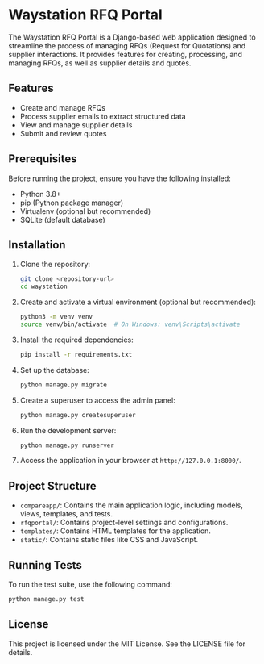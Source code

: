 # Waystation RFQ Portal

The Waystation RFQ Portal is a Django-based web application designed to streamline the process of managing RFQs (Request for Quotations) and supplier interactions. It provides features for creating, processing, and managing RFQs, as well as supplier details and quotes.

## Features
- Create and manage RFQs
- Process supplier emails to extract structured data
- View and manage supplier details
- Submit and review quotes

## Prerequisites
Before running the project, ensure you have the following installed:
- Python 3.8+
- pip (Python package manager)
- Virtualenv (optional but recommended)
- SQLite (default database)

## Installation
1. Clone the repository:
   ```bash
   git clone <repository-url>
   cd waystation
   ```

2. Create and activate a virtual environment (optional but recommended):
   ```bash
   python3 -m venv venv
   source venv/bin/activate  # On Windows: venv\Scripts\activate
   ```

3. Install the required dependencies:
   ```bash
   pip install -r requirements.txt
   ```

4. Set up the database:
   ```bash
   python manage.py migrate
   ```

5. Create a superuser to access the admin panel:
   ```bash
   python manage.py createsuperuser
   ```

6. Run the development server:
   ```bash
   python manage.py runserver
   ```

7. Access the application in your browser at `http://127.0.0.1:8000/`.

## Project Structure
- `compareapp/`: Contains the main application logic, including models, views, templates, and tests.
- `rfqportal/`: Contains project-level settings and configurations.
- `templates/`: Contains HTML templates for the application.
- `static/`: Contains static files like CSS and JavaScript.

## Running Tests
To run the test suite, use the following command:
```bash
python manage.py test
```

## License
This project is licensed under the MIT License. See the LICENSE file for details.